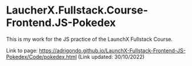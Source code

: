 # LaucherX.Fullstack.Course-Frontend.JS-Pokedex
This is my work for the JS practice of the LaunchX Fullstack Course.

Link to page: https://adrigondo.github.io/LaunchX-Fullstack-Frontend-JS-Pokedex/Code/pokedex.html
(Link updated: 30/10/2022)
